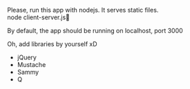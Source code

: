 Please, run this app with nodejs. It serves static files. <br>
node client-server.js

By default, the app should be running on localhost, port 3000

Oh, add libraries by yourself xD
* jQuery
* Mustache
* Sammy
* Q
